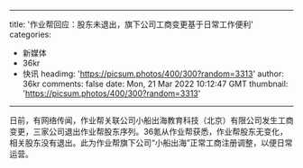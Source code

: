 
---
title: '作业帮回应：股东未退出，旗下公司工商变更基于日常工作便利'
categories: 
 - 新媒体
 - 36kr
 - 快讯
headimg: 'https://picsum.photos/400/300?random=3313'
author: 36kr
comments: false
date: Mon, 21 Mar 2022 10:12:47 GMT
thumbnail: 'https://picsum.photos/400/300?random=3313'
---

<div>   
日前，有网络传闻，作业帮关联公司小船出海教育科技（北京）有限公司发生工商变更，三家公司退出作业帮股东序列。36氪从作业帮获悉，作业帮股东无变化，相关股东没有退出。此为作业帮旗下公司“小船出海”正常工商注册调整，以便日常运营。  
</div>
            